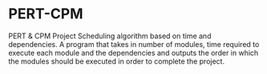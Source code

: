 # PERT-CPM
PERT &amp; CPM Project Scheduling algorithm based on time and dependencies. A program that takes in number of modules, time required to execute each module and the dependencies and outputs the order in which the modules should be executed in order to complete the project.
